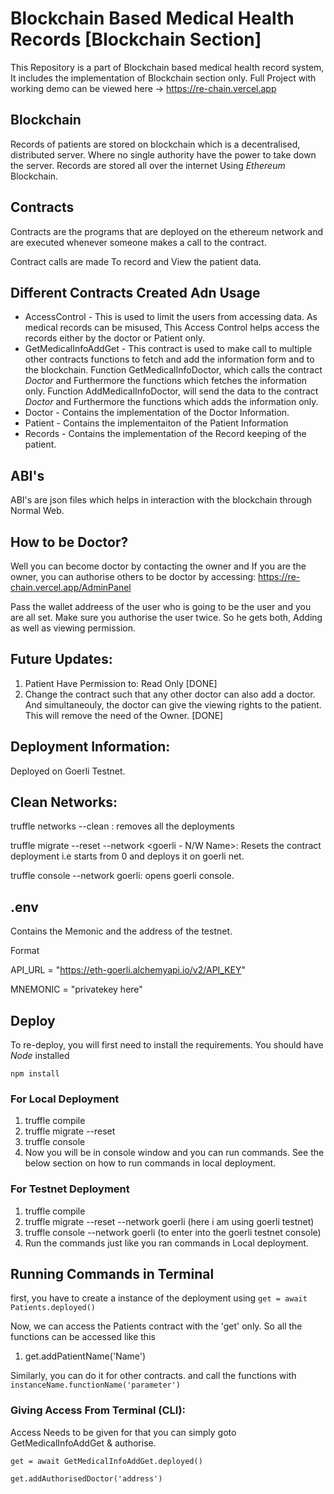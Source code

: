 # Blockchain Based Medical Health Records [Blockchain Section]

This Repository is a part of Blockchain based medical health record system, It includes the implementation of Blockchain section only. Full Project with working demo can be viewed here -> https://re-chain.vercel.app

## Blockchain

Records of patients are stored on blockchain which is a decentralised, distributed server. Where no single authority have the power to take down the server. Records are stored all over the internet Using *Ethereum* Blockchain.

## Contracts

Contracts are the programs that are deployed on the ethereum network and are executed whenever someone makes a call to the contract.

Contract calls are made To record and View the patient data.

## Different Contracts Created Adn Usage

* AccessControl - This is used to limit the users from accessing data. As medical records can be misused, This Access Control helps access the records either by the doctor or Patient only.
* GetMedicalInfoAddGet - This contract is used to make call to multiple other contracts functions to fetch and add the information form and to the blockchain. Function GetMedicalInfoDoctor, which calls the contract *Doctor* and Furthermore the functions which fetches the information only. Function AddMedicalInfoDoctor, will send the data to the contract *Doctor* and Furthermore the functions which adds the information only.
* Doctor - Contains the implementation of the Doctor Information.
* Patient - Contains the implementaiton of the Patient Information
* Records -  Contains the implementation of the Record keeping of the patient.

## ABI's

ABI's are json files which helps in interaction with the blockchain through Normal Web. 

## How to be Doctor?

Well you can become doctor by contacting the owner and If you are the owner, you can authorise others to be doctor by accessing: https://re-chain.vercel.app/AdminPanel

Pass the wallet addreess of the user who is going to be the user and you are all set. Make sure you authorise the user twice. So he gets both, Adding as well as viewing permission.


## Future Updates:

1. Patient Have Permission to: Read Only [DONE]
2. Change the contract such that any other doctor can also add a doctor. And simultaneouly, the doctor can give the viewing rights to the patient. This will remove the need of the Owner. [DONE]

## Deployment Information:

Deployed on Goerli Testnet.

## Clean Networks:

truffle networks --clean : removes all the deployments

truffle migrate --reset --network <goerli - N/W Name>: Resets the contract deployment i.e starts from 0 and deploys it on goerli net.

truffle console --network goerli: opens goerli console.


## .env

Contains the Memonic and the address of the testnet.

Format

API_URL = "https://eth-goerli.alchemyapi.io/v2/API_KEY"

MNEMONIC = "privatekey here"

## Deploy

To re-deploy, you will first need to install the requirements.
You should have *Node* installed

`npm install`

### For Local Deployment

1. truffle compile
2. truffle migrate --reset 
3. truffle console
4. Now you will be in console window and you can run commands. See the below section on how to run commands in local deployment.

### For Testnet Deployment

1. truffle compile
2. truffle migrate --reset  --network goerli (here i am using goerli testnet)
3. truffle console --network goerli (to enter into the goerli testnet console)
4. Run the commands just like you ran commands in Local deployment.


## Running Commands in Terminal

first, you have to create a instance of the deployment using `get = await Patients.deployed()`

Now, we can access the Patients contract with the 'get' only. So all the functions can be accessed like this

1. get.addPatientName('Name')

Similarly, you can do it for other contracts. and call the functions with `instanceName.functionName('parameter')`

### Giving Access From Terminal (CLI):

Access Needs to be given for that you can simply goto GetMedicalInfoAddGet & authorise.
```
get = await GetMedicalInfoAddGet.deployed()
```
```
get.addAuthorisedDoctor('address')
```
